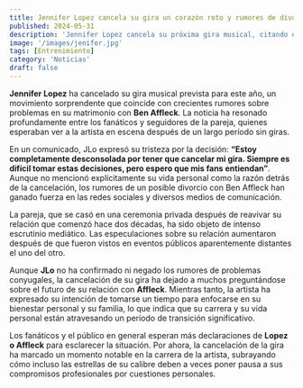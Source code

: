 ```yaml
---
title: Jennifer Lopez cancela su gira un corazón roto y rumores de divorcio
published: 2024-05-31
description: 'Jennifer Lopez cancela su próxima gira musical, citando desconsuelo personal entre especulaciones de problemas conyugales con Ben Affleck'
image: '/images/jenifer.jpg'
tags: [Entrenimiento]
category: 'Noticias'
draft: false 
---
```

**Jennifer Lopez** ha cancelado su gira musical prevista para este año, un movimiento sorprendente que coincide con crecientes rumores sobre problemas en su matrimonio con **Ben Affleck**. La noticia ha resonado profundamente entre los fanáticos y seguidores de la pareja, quienes esperaban ver a la artista en escena después de un largo período sin giras.

En un comunicado, JLo expresó su tristeza por la decisión: **“Estoy completamente desconsolada por tener que cancelar mi gira. Siempre es difícil tomar estas decisiones, pero espero que mis fans entiendan”**. Aunque no mencionó explícitamente su vida personal como la razón detrás de la cancelación, los rumores de un posible divorcio con Ben Affleck han ganado fuerza en las redes sociales y diversos medios de comunicación.

La pareja, que se casó en una ceremonia privada después de reavivar su relación que comenzó hace dos décadas, ha sido objeto de intenso escrutinio mediático. Las especulaciones sobre su relación aumentaron después de que fueron vistos en eventos públicos aparentemente distantes el uno del otro.

Aunque **JLo** no ha confirmado ni negado los rumores de problemas conyugales, la cancelación de su gira ha dejado a muchos preguntándose sobre el futuro de su relación con **Affleck**. Mientras tanto, la artista ha expresado su intención de tomarse un tiempo para enfocarse en su bienestar personal y su familia, lo que indica que su carrera y su vida personal están atravesando un período de transición significativo.

Los fanáticos y el público en general esperan más declaraciones de **Lopez o Affleck** para esclarecer la situación. Por ahora, la cancelación de la gira ha marcado un momento notable en la carrera de la artista, subrayando cómo incluso las estrellas de su calibre deben a veces poner pausa a sus compromisos profesionales por cuestiones personales.
